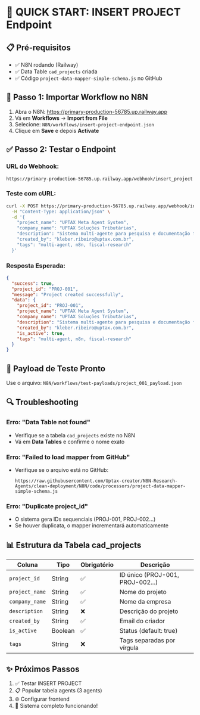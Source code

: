 # 🚀 QUICK START: INSERT PROJECT Endpoint

## 📋 Pré-requisitos
- ✅ N8N rodando (Railway)
- ✅ Data Table `cad_projects` criada
- ✅ Código `project-data-mapper-simple-schema.js` no GitHub

## 🔧 Passo 1: Importar Workflow no N8N

1. Abra o N8N: https://primary-production-56785.up.railway.app
2. Vá em **Workflows** → **Import from File**
3. Selecione: `N8N/workflows/insert-project-endpoint.json`
4. Clique em **Save** e depois **Activate**

## ✅ Passo 2: Testar o Endpoint

### URL do Webhook:
```
https://primary-production-56785.up.railway.app/webhook/insert_project
```

### Teste com cURL:
```bash
curl -X POST https://primary-production-56785.up.railway.app/webhook/insert_project \
  -H "Content-Type: application/json" \
  -d '{
    "project_name": "UPTAX Meta Agent System",
    "company_name": "UPTAX Soluções Tributárias",
    "description": "Sistema multi-agente para pesquisa e documentação fiscal brasileira",
    "created_by": "kleber.ribeiro@uptax.com.br",
    "tags": "multi-agent, n8n, fiscal-research"
  }'
```

### Resposta Esperada:
```json
{
  "success": true,
  "project_id": "PROJ-001",
  "message": "Project created successfully",
  "data": {
    "project_id": "PROJ-001",
    "project_name": "UPTAX Meta Agent System",
    "company_name": "UPTAX Soluções Tributárias",
    "description": "Sistema multi-agente para pesquisa e documentação fiscal brasileira",
    "created_by": "kleber.ribeiro@uptax.com.br",
    "is_active": true,
    "tags": "multi-agent, n8n, fiscal-research"
  }
}
```

## 🎯 Payload de Teste Pronto
Use o arquivo: `N8N/workflows/test-payloads/project_001_payload.json`

## 🔍 Troubleshooting

### Erro: "Data Table not found"
- Verifique se a tabela `cad_projects` existe no N8N
- Vá em **Data Tables** e confirme o nome exato

### Erro: "Failed to load mapper from GitHub"
- Verifique se o arquivo está no GitHub:
  ```
  https://raw.githubusercontent.com/Uptax-creator/N8N-Research-Agents/clean-deployment/N8N/code/processors/project-data-mapper-simple-schema.js
  ```

### Erro: "Duplicate project_id"
- O sistema gera IDs sequenciais (PROJ-001, PROJ-002...)
- Se houver duplicata, o mapper incrementará automaticamente

## 📊 Estrutura da Tabela cad_projects

| Coluna | Tipo | Obrigatório | Descrição |
|--------|------|-------------|-----------|
| `project_id` | String | ✅ | ID único (PROJ-001, PROJ-002...) |
| `project_name` | String | ✅ | Nome do projeto |
| `company_name` | String | ✅ | Nome da empresa |
| `description` | String | ❌ | Descrição do projeto |
| `created_by` | String | ✅ | Email do criador |
| `is_active` | Boolean | ✅ | Status (default: true) |
| `tags` | String | ❌ | Tags separadas por vírgula |

## ✨ Próximos Passos
1. ✅ Testar INSERT PROJECT
2. 📋 Popular tabela agents (3 agents)
3. 🌐 Configurar frontend
4. 🎉 Sistema completo funcionando!
